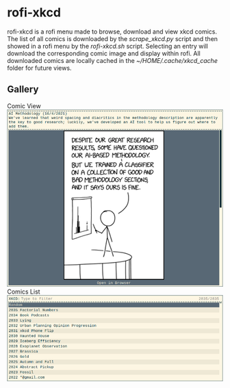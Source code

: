 # rofi-xkcd
rofi-xkcd is a rofi menu made to browse, download and view xkcd comics.
The list of all comics is downloaded by the *scrape_xkcd.py* script and then showed in a rofi menu by the *rofi-xkcd.sh* script.
Selecting an entry will download the corresponding comic image and display within rofi.
All downloaded comics are locally cached in the *~/HOME/.cache/xkcd_cache* folder for future views.

## Gallery
Comic View
![Comic](https://github.com/giomatfois62/rofi-xkcd/blob/main/comic.png)
Comics List
![List](https://github.com/giomatfois62/rofi-xkcd/blob/main/list.png)
